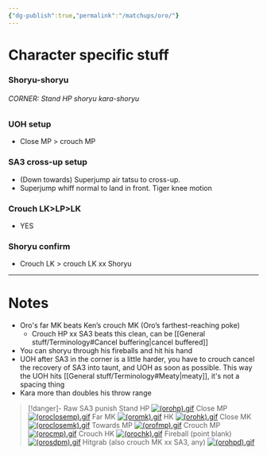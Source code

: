 ```yaml
---
{"dg-publish":true,"permalink":"/matchups/oro/"}
---
```


# Character specific stuff
### Shoryu-shoryu
###### CORNER: Stand HP shoryu kara-shoryu
### UOH setup
-  Close MP > crouch MP
### SA3 cross-up setup
- (Down towards) Superjump air tatsu to cross-up.
- Superjump whiff normal to land in front. Tiger knee motion 
### Crouch LK>LP>LK
- YES
### Shoryu confirm
- Crouch LK > crouch LK xx Shoryu
***
# Notes
- Oro's far MK beats Ken’s crouch MK (Oro’s farthest-reaching poke)
	- Crouch HP xx SA3 beats this clean, can be [[General stuff/Terminology#Cancel buffering\|cancel buffered]]
- You can shoryu through his fireballs and hit his hand
- UOH after SA3 in the corner is a little harder, you have to crouch cancel the recovery of SA3 into taunt, and UOH as soon as possible. This way the UOH hits [[General stuff/Terminology#Meaty\|meaty]], it's not a spacing thing
- Kara more than doubles his throw range

> [!danger]- Raw SA3 punish
> Stand HP
[![(orohp).gif](https://wiki.supercombo.gg/images/b/b1/%28orohp%29.gif)](https://wiki.supercombo.gg/w/File:(orohp).gif)
> Close MP
[![(oroclosemp).gif](https://wiki.supercombo.gg/images/c/c9/%28oroclosemp%29.gif)](https://wiki.supercombo.gg/w/File:(oroclosemp).gif)
> Far MK
[![(oromk).gif](https://wiki.supercombo.gg/images/7/75/%28oromk%29.gif)](https://wiki.supercombo.gg/w/File:(oromk).gif)
> HK
[![(orohk).gif](https://wiki.supercombo.gg/images/2/2b/%28orohk%29.gif)](https://wiki.supercombo.gg/w/File:(orohk).gif)
> Close MK
[![(oroclosemk).gif](https://wiki.supercombo.gg/images/7/74/%28oroclosemk%29.gif)](https://wiki.supercombo.gg/w/File:(oroclosemk).gif)
> Towards MP
[![(orofmp).gif](https://wiki.supercombo.gg/images/9/93/%28orofmp%29.gif)](https://wiki.supercombo.gg/w/File:(orofmp).gif)
> Crouch MP
[![(orocmp).gif](https://wiki.supercombo.gg/images/9/91/%28orocmp%29.gif)](https://wiki.supercombo.gg/w/File:(orocmp).gif)
> Crouch HK
[![(orochk).gif](https://wiki.supercombo.gg/images/f/f4/%28orochk%29.gif)](https://wiki.supercombo.gg/w/File:(orochk).gif)
> Fireball (point blank)
[![(orosdpm).gif](https://wiki.supercombo.gg/images/1/16/%28orosdpm%29.gif)](https://wiki.supercombo.gg/w/File:(orosdpm).gif)
> Hitgrab (also crouch MK xx SA3, any)
[![(orohpd).gif](https://wiki.supercombo.gg/images/7/7f/%28orohpd%29.gif)](https://wiki.supercombo.gg/w/File:(orohpd).gif)